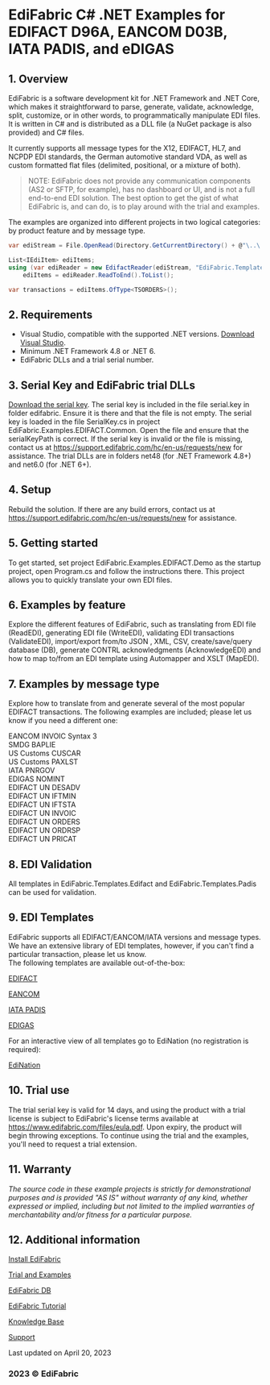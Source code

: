 # EdiFabric C# .NET Examples for EDIFACT D96A, EANCOM D03B, IATA PADIS, and eDIGAS

## 1. Overview
EdiFabric is a software development kit for .NET Framework and .NET Core, which makes it straightforward to parse, generate, validate, acknowledge, split, customize, or in other words, to programmatically manipulate EDI files. It is written in C# and is distributed as a DLL file (a NuGet package is also provided) and C# files.  

It currently supports all message types for the X12, EDIFACT, HL7, and NCPDP EDI standards, the German automotive standard VDA, as well as custom formatted flat files (delimited, positional, or a mixture of both).  

> NOTE: EdiFabric does not provide any communication components (AS2 or SFTP, for example), has no dashboard or UI, and is not a full end-to-end EDI solution.
The best option to get the gist of what EdiFabric is, and can do, is to play around with the trial and examples.  

The examples are organized into different projects in two logical categories: by product feature and by message type.   

```C#
var ediStream = File.OpenRead(Directory.GetCurrentDirectory() + @"\..\..\..\Files\Edifact\PurchaseOrder.txt");

List<IEdiItem> ediItems;
using (var ediReader = new EdifactReader(ediStream, "EdiFabric.Templates.Edifact"))
    ediItems = ediReader.ReadToEnd().ToList();

var transactions = ediItems.OfType<TSORDERS>();
```

## 2. Requirements
- Visual Studio, compatible with the supported .NET versions. [Download Visual Studio](https://visualstudio.microsoft.com/downloads/).
- Minimum .NET Framework 4.8 or .NET 6. 
- EdiFabric DLLs and a trial serial number. 

## 3. Serial Key and EdiFabric trial DLLs
[Download the serial key](https://sowl.co/oApEt).
The serial key is included in the file serial.key in folder edifabric. Ensure it is there and that the file is not empty. The serial key is loaded in the file SerialKey.cs in project EdiFabric.Examples.EDIFACT.Common. 
Open the file and ensure that the serialKeyPath is correct. If the serial key is invalid or the file is missing, contact us at https://support.edifabric.com/hc/en-us/requests/new for assistance.
The trial DLLs are in folders net48 (for .NET Framework 4.8+) and net6.0 (for .NET 6+).

## 4. Setup
Rebuild the solution. If there are any build errors, contact us at https://support.edifabric.com/hc/en-us/requests/new for assistance.

## 5. Getting started
To get started, set project EdiFabric.Examples.EDIFACT.Demo as the startup project, open Program.cs and follow the instructions there. This project allows you to quickly translate your own EDI files.  

## 6. Examples by feature
Explore the different features of EdiFabric, such as translating from EDI file (ReadEDI), generating EDI file (WriteEDI), validating EDI transactions (ValidateEDI), import/export from/to JSON , XML, CSV, create/save/query database (DB), generate CONTRL acknowledgments (AcknowledgeEDI) and how to map to/from an EDI template using Automapper and XSLT (MapEDI).  

## 7. Examples by message type
Explore how to translate from and generate several of the most popular EDIFACT transactions. The following examples are included; please let us know if you need a different one:  

EANCOM INVOIC Syntax 3  
SMDG BAPLIE  
US Customs CUSCAR  
US Customs PAXLST  
IATA PNRGOV  
EDIGAS NOMINT  
EDIFACT UN DESADV  
EDIFACT UN IFTMIN  
EDIFACT UN IFTSTA  
EDIFACT UN INVOIC  
EDIFACT UN ORDERS  
EDIFACT UN ORDRSP  
EDIFACT UN PRICAT  

## 8. EDI Validation
All templates in EdiFabric.Templates.Edifact and EdiFabric.Templates.Padis can be used for validation.   

## 9. EDI Templates
EdiFabric supports all EDIFACT/EANCOM/IATA versions and message types. We have an extensive library of EDI templates, however, if you can't find a particular transaction, please let us know.   
The following templates are available out-of-the-box:

[EDIFACT](https://support.edifabric.com/hc/en-us/articles/360000353611-EDIFACT-1911-to-D97A)

[EANCOM](https://support.edifabric.com/hc/en-us/articles/360000349012-EANCOM-D93A-D96A-and-D01B-)

[IATA PADIS](https://support.edifabric.com/hc/en-us/articles/360000349592-PNRGOV-Templates)

[EDIGAS](https://support.edifabric.com/hc/en-us/articles/4406831178001-EDIGAS-4-0)

For an interactive view of all templates go to EdiNation (no registration is required):

[EdiNation](https://edination.com/edi-formats.html)

## 10. Trial use
The trial serial key is valid for 14 days, and using the product with a trial license is subject to EdiFabric's license terms available at https://www.edifabric.com/files/eula.pdf. Upon expiry, the product will begin throwing exceptions. To continue using the trial and the examples, you'll need to request a trial extension. 

## 11. Warranty
*The source code in these example projects is strictly for demonstrational purposes and is provided "AS IS" without warranty of any kind, whether expressed or implied, including but not limited to the
implied warranties of merchantability and/or fitness for a particular purpose.*

## 12. Additional information

[Install EdiFabric](https://support.edifabric.com/hc/en-us/articles/360016808578-Install-EdiFabric)

[Trial and Examples](https://support.edifabric.com/hc/en-us/articles/360000280532-Trial-and-Examples)

[EdiFabric DB](https://support.edifabric.com/hc/en-us/articles/360029265372-EDI-to-DB)

[EdiFabric Tutorial](https://support.edifabric.com/hc/en-us/articles/360000291511-Tutorial-EDI-NET-Tools-Basics)

[Knowledge Base](https://support.edifabric.com)

[Support](https://support.edifabric.com/hc/en-us/requests/new)

Last updated on April 20, 2023
### 2023 © EdiFabric
